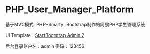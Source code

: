 # PHP_User_Manager_Platform
基于MVC模式+PHP+Smarty+Bootstrap制作的简易PHP学生管理系统

UI Template：[StartBootstrap Admin 2](https://startbootstrap.com/template-overviews/sb-admin-2/)

后台登录账户名：admin
密码：123456